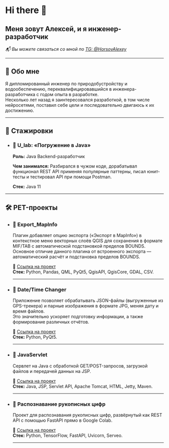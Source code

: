 # Hi there 👋  

## Меня зовут Алексей, и я инженер-разработчик  

*📬 Вы можете связаться со мной по [TG: @HorsovAlexey](https://t.me/HorsovAlexey)*  

---

## 📌 Обо мне  

Я дипломированный инженер по природобустройству и водообеспечению, переквалифицировавшийся в инженера-разработчика с годом опыта в разработке.  
Несколько лет назад я заинтересовался разработкой, в том числе нейросетями, поставил себе цели и последовательно двигаюсь к их достижению.  

---

## 🚀 Стажировки  

- ### 📌 U_lab: «Погружение в Java»  
  **Роль:** Java Backend-разработчик  
  
  **Чем занимался:**  Разбирался в чужом коде, дорабатывал функционал REST API применяя популярные паттерны, писал юнит-тесты и тестировал API при помощи Postman.  
  
  **Стек:** Java 11  

---

## 🛠 PET-проекты  

- ### 🎯 Export_MapInfo  
  Плагин добавляет опцию экспорта («Экспорт в MapInfo») в контекстное меню векторных слоёв QGIS для сохранения в формате MIF/TAB с автоматической подстановкой пределов BOUNDS.  
  Основное отличие данного плагина от встроенного экспорта — автоматический расчёт и подстановка пределов BOUNDS.  
  
  🔗 [Ссылка на проект](https://github.com/Paoak/Export_MapInfo)  
  **Стек:** Python, Pandas, QML, PyQt5, QgisAPI, QgisCore, GDAL, CSV.
  
  ---
  
- ### 🎯 Date/Time Changer  
  Приложение позволяет обрабатывать JSON-файлы (выгруженные из GPS-трекера) и парные изображения в формате JPG, меняя дату и время файлов.  
  Это значительно ускоряет подготовку информации, а также формирование различных отчётов.  
  
  🔗 [Ссылка на проект](https://github.com/Paoak/TimeChanger)  
  **Стек:** Python, PyQt5. 
  
  ---
  
- ### 🎯 JavaServlet  
  Сервлет на Java с обработкой GET/POST-запросов, загрузкой файлов и передачей данных на JSP.  
  
  🔗 [Ссылка на проект](https://github.com/Paoak/Servlet/tree/master)  
  **Стек:** Java, JSP, Servlet API, Apache Tomcat, HTML, Jetty, Maven.
  
  ---
  
- ### 🎯 Распознавание рукописных цифр  
  Проект для распознавания рукописных цифр, развёрнутый как REST API с помощью FastAPI прямо в Google Colab.  
  
  🔗 [Ссылка на проект](https://github.com/Paoak/RestAPI_MNIST)  
  **Стек:** Python, TensorFlow, FastAPI, Uvicorn, Serveo.
  
  ---

